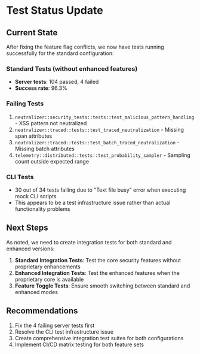 # Test Status Update

## Current State

After fixing the feature flag conflicts, we now have tests running successfully for the standard configuration:

### Standard Tests (without enhanced features)
- **Server tests**: 104 passed, 4 failed
- **Success rate**: 96.3%

### Failing Tests
1. `neutralizer::security_tests::tests::test_malicious_pattern_handling` - XSS pattern not neutralized
2. `neutralizer::traced::tests::test_traced_neutralization` - Missing span attributes
3. `neutralizer::traced::tests::test_batch_traced_neutralization` - Missing batch attributes
4. `telemetry::distributed::tests::test_probability_sampler` - Sampling count outside expected range

### CLI Tests
- 30 out of 34 tests failing due to "Text file busy" error when executing mock CLI scripts
- This appears to be a test infrastructure issue rather than actual functionality problems

## Next Steps

As noted, we need to create integration tests for both standard and enhanced versions:

1. **Standard Integration Tests**: Test the core security features without proprietary enhancements
2. **Enhanced Integration Tests**: Test the enhanced features when the proprietary core is available
3. **Feature Toggle Tests**: Ensure smooth switching between standard and enhanced modes

## Recommendations

1. Fix the 4 failing server tests first
2. Resolve the CLI test infrastructure issue
3. Create comprehensive integration test suites for both configurations
4. Implement CI/CD matrix testing for both feature sets